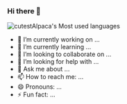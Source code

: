 ### Hi there 👋
![cutestAlpaca's Most used languages](https://github-readme-stats.vercel.app/api/top-langs?username=cutestAlpaca&show_icons=true&count_private=true&theme=gotham)

- 🔭 I’m currently working on ...
- 🌱 I’m currently learning ...
- 👯 I’m looking to collaborate on ...
- 🤔 I’m looking for help with ...
- 💬 Ask me about ...
- 📫 How to reach me: ...
- 😄 Pronouns: ...
- ⚡ Fun fact: ...
